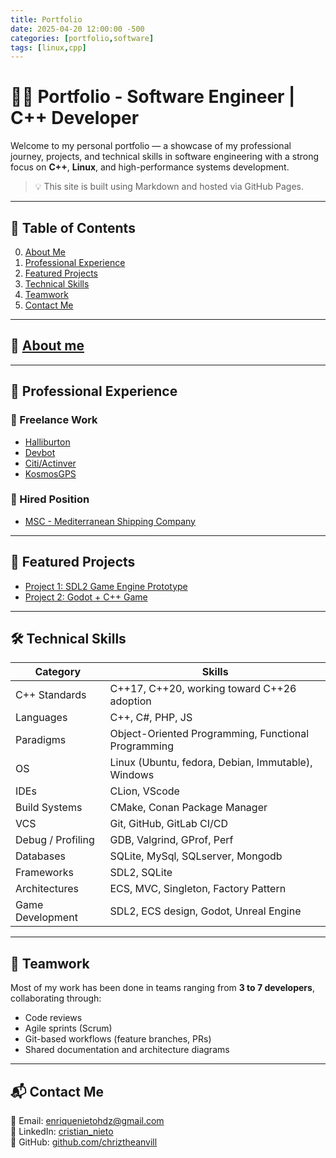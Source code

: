 ```yaml
---
title: Portfolio
date: 2025-04-20 12:00:00 -500
categories: [portfolio,software]
tags: [linux,cpp]
---
```


# 👨‍💻 Portfolio - Software Engineer | C++ Developer

Welcome to my personal portfolio — a showcase of my professional journey, projects, and technical skills in software engineering with a strong focus on **C++**, **Linux**, and high-performance systems development.

> 💡 This site is built using Markdown and hosted via GitHub Pages.

---

## 🧾 Table of Contents

0. [About Me](#about_me)
1. [Professional Experience](#professional-experience)
2. [Featured Projects](#featured-projects)
3. [Technical Skills](#technical-skills)
4. [Teamwork](#teamwork)
5. [Contact Me](#contact-me)

---

## 💼 [About me](/posts/about_me)

---

## 💼 Professional Experience

### 🔹 Freelance Work

- [Halliburton](/posts/halliburton)
- [Devbot](/posts/devbot)
- [Citi/Actinver](/posts/actinver)
- [KosmosGPS](/posts/kosmos_gps)

### 🔹 Hired Position

- [MSC - Mediterranean Shipping Company](/posts/msc)

---

## 🚀 Featured Projects

- [Project 1: SDL2 Game Engine Prototype](pages/projects/project3.md)
- [Project 2: Godot + C++ Game](pages/projects/project3.md)

---

## 🛠️ Technical Skills

| Category          | Skills                                              |
| ----------------- | --------------------------------------------------- |
| C++ Standards     | C++17, C++20, working toward C++26 adoption         |
| Languages         | C++, C#, PHP, JS                                    |
| Paradigms         | Object-Oriented Programming, Functional Programming |
| OS                | Linux (Ubuntu, fedora, Debian, Immutable), Windows  |
| IDEs              | CLion, VScode                                       |
| Build Systems     | CMake, Conan Package Manager                        |
| VCS               | Git, GitHub, GitLab CI/CD                           |
| Debug / Profiling | GDB, Valgrind, GProf, Perf                          |
| Databases         | SQLite, MySql, SQLserver, Mongodb                   |
| Frameworks        | SDL2, SQLite                                        |
| Architectures     | ECS, MVC, Singleton, Factory Pattern                |
| Game Development  | SDL2, ECS design, Godot, Unreal Engine              |

---

## 👥 Teamwork

Most of my work has been done in teams ranging from **3 to 7 developers**, collaborating through:

- Code reviews
- Agile sprints (Scrum)
- Git-based workflows (feature branches, PRs)
- Shared documentation and architecture diagrams

---


## 📬 Contact Me

📩 Email: enriquenietohdz@gmail.com  
🔗 LinkedIn: [cristian_nieto](https://www.linkedin.com/in/cristian-nieto-363984307)   
📁 GitHub: [github.com/chriztheanvill](https://github.com/chriztheanvill/SDL2_Engine/tree/0.0.8-alt) 